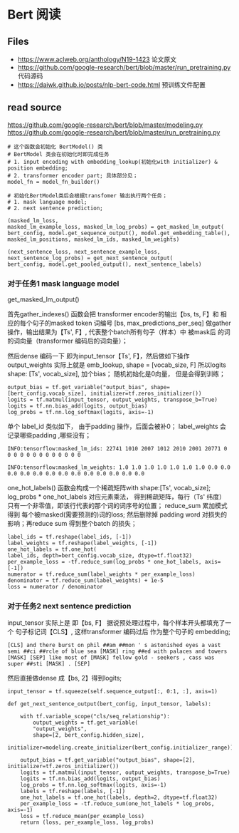 # Bert 阅读
## Files
- https://www.aclweb.org/anthology/N19-1423 论文原文
- https://github.com/google-research/bert/blob/master/run_pretraining.py 代码源码
- https://daiwk.github.io/posts/nlp-bert-code.html 预训练文件配置


## read source
https://github.com/google-research/bert/blob/master/modeling.py
https://github.com/google-research/bert/blob/master/run_pretraining.py
```
# 这个函数会初始化 BertModel() 类
# BertModel 类会在初始化时即完成任务
# 1. input encoding with embedding_lookup(初始化with initializer) & position embedding;
# 2. transformer encoder part; 具体部分见；
model_fn = model_fn_builder()

# 初始化BertModel类后会根据transfomer 输出执行两个任务；
# 1. mask language model;
# 2. next sentence prediction;

(masked_lm_loss,
masked_lm_example_loss, masked_lm_log_probs) = get_masked_lm_output(
bert_config, model.get_sequence_output(), model.get_embedding_table(),
masked_lm_positions, masked_lm_ids, masked_lm_weights)

(next_sentence_loss, next_sentence_example_loss,
next_sentence_log_probs) = get_next_sentence_output(
bert_config, model.get_pooled_output(), next_sentence_labels)
```

### 对于任务1 mask language model
get_masked_lm_output()

首先gather_indexes() 函数会把 transformer encoder的输出【bs, ts, F】和 相应的每个句子的masked token 词编号 [bs,  max_predictions_per_seq] 做gather 操作，输出结果为【Ts', F】, 代表整个batch所有句子（样本）中 被mask后 的词的词向量（transformer 编码后的词向量）；

然后dense 编码一下 即为input_tensor【Ts', F】，然后做如下操作
output_weights 实际上就是 emb_lookup, shape = [vocab_size, F]
所以logits shape: [Ts', vocab_size],  加个bias； 随机初始化是0向量， 但是会得到训练；

```
output_bias = tf.get_variable("output_bias", shape=[bert_config.vocab_size], initializer=tf.zeros_initializer())
logits = tf.matmul(input_tensor, output_weights, transpose_b=True)
logits = tf.nn.bias_add(logits, output_bias)
log_probs = tf.nn.log_softmax(logits, axis=-1)
```

单个 label_id  类似如下， 由于padding 操作，后面会被补0；
label_weights 会记录哪些padding ,哪些没有；

```
INFO:tensorflow:masked_lm_ids: 22741 1010 2007 1012 2010 2001 20771 0 0 0 0 0 0 0 0 0 0 0 0 0
```

```
INFO:tensorflow:masked_lm_weights: 1.0 1.0 1.0 1.0 1.0 1.0 1.0 0.0 0.0 0.0 0.0 0.0 0.0 0.0 0.0 0.0 0.0 0.0 0.0 0.0
```

one_hot_labels() 函数会构成一个稀疏矩阵with shape:[Ts',  vocab_size];
log_probs * one_hot_labels 对应元素乘法， 得到稀疏矩阵，每行（Ts' 纬度）只有一个非零值，即该行代表的那个词的词序号的位置； reduce_sum  累加模式 得到 每个被masked(需要预测的)词的loss;
然后删除掉 padding word 对损失的影响；再reduce sum 得到整个batch 的损失；
```
label_ids = tf.reshape(label_ids, [-1])
label_weights = tf.reshape(label_weights, [-1])
one_hot_labels = tf.one_hot(
label_ids, depth=bert_config.vocab_size, dtype=tf.float32)
per_example_loss = -tf.reduce_sum(log_probs * one_hot_labels, axis=[-1])
numerator = tf.reduce_sum(label_weights * per_example_loss)
denominator = tf.reduce_sum(label_weights) + 1e-5
loss = numerator / denominator
```

### 对于任务2 next sentence prediction
input_tensor 实际上是
即【bs, F】 据说预处理过程中，每个样本开头都填充了一个 句子标记词【CLS】,
这样transformer 编码过后 作为整个句子的 embedding; 

```
[CLS] and there burst on phil ##am ##mon ' s astonished eyes a vast semi ##ci ##rcle of blue sea [MASK] ring ##ed with palaces and towers [MASK] [SEP] like most of [MASK] fellow gold - seekers , cass was super ##sti [MASK] . [SEP]
```
然后直接做dense 成【bs, 2】得到logits;

```
input_tensor = tf.squeeze(self.sequence_output[:, 0:1, :], axis=1)
```

```
def get_next_sentence_output(bert_config, input_tensor, labels):

	with tf.variable_scope("cls/seq_relationship"):
		output_weights = tf.get_variable(
		"output_weights",
		shape=[2, bert_config.hidden_size],	      
		initializer=modeling.create_initializer(bert_config.initializer_range))

	output_bias = tf.get_variable("output_bias", shape=[2], initializer=tf.zeros_initializer())
	logits = tf.matmul(input_tensor, output_weights, transpose_b=True)
	logits = tf.nn.bias_add(logits, output_bias)
	log_probs = tf.nn.log_softmax(logits, axis=-1)
	labels = tf.reshape(labels, [-1])
	one_hot_labels = tf.one_hot(labels, depth=2, dtype=tf.float32)
	per_example_loss = -tf.reduce_sum(one_hot_labels * log_probs, axis=-1)
	loss = tf.reduce_mean(per_example_loss)
	return (loss, per_example_loss, log_probs)

```

